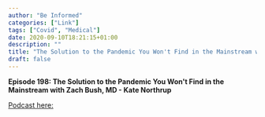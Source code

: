 ```yaml
---
author: "Be Informed"
categories: ["Link"]
tags: ["Covid", "Medical"]
date: 2020-09-10T18:21:15+01:00
description: ""
title: "The Solution to the Pandemic You Won't Find in the Mainstream with Zach Bush, MD."
draft: false
---
```


**Episode 198: The Solution to the Pandemic You Won't Find in the Mainstream with Zach Bush, MD - Kate Northrup**

[Podcast here:](https://katenorthrup.com/podcast/episode-198-the-solution-to-the-pandemic-you-wont-find-in-the-mainstream-with-zach-bush-md/)